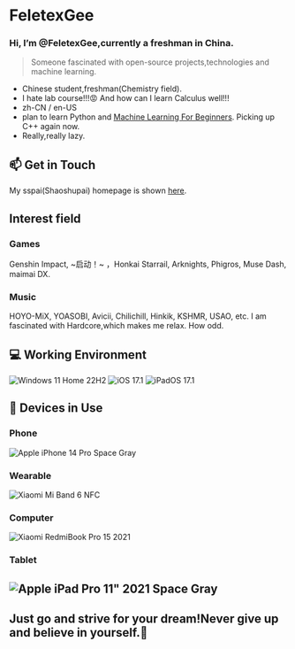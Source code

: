 # FeletexGee
### Hi, I’m @FeletexGee,currently a freshman in China.

> Someone fascinated with open-source projects,technologies and machine learning.

- Chinese student,freshman(Chemistry field).
- I hate lab course!!!😡 And how can I learn Calculus well!!!
- zh-CN / en-US
- plan to learn Python and [Machine Learning For Beginners](https://github.com/microsoft/ML-For-Beginners). Picking up C++ again now.
- Really,really lazy. 


## 📫 Get in Touch
My sspai(Shaoshupai) homepage is shown [here](https://sspai.com/u/FeletexGee).

## Interest field

### Games
Genshin Impact, ~启动！~ ，Honkai Starrail, Arknights, Phigros, Muse Dash, maimai DX.

### Music
HOYO-MiX, YOASOBI, Avicii, Chilichill, Hinkik, KSHMR, USAO, etc.
I am fascinated with Hardcore,which makes me relax. How odd.

## 💻 Working Environment
![Windows 11 Home 22H2](https://img.shields.io/badge/Windows%2011%20Home%2022H2-00adef?style=flat-square&logo=windows&logoColor=ffffff)
![iOS 17.1](https://img.shields.io/badge/--gray?logo=iOS&label=iOS%2017.1)
![iPadOS 17.1](https://img.shields.io/badge/--gray?logo=iOS&label=iPadOS%2017.1)
## 📱 Devices in Use

### Phone

![Apple iPhone 14 Pro Space Gray](https://img.shields.io/badge/--gray?logo=apple&label=Apple%20iPhone%2014%20Pro%20Space%20Gray)

### Wearable

![Xiaomi Mi Band 6 NFC](https://img.shields.io/badge/Xiaomi%20Mi%20Band%206%20NFC-fd4900?style=flat-square&logo=xiaomi&logoColor=ffffff)

### Computer

![Xiaomi RedmiBook Pro 15 2021](https://img.shields.io/badge/Xiaomi%20RedmiBook%20Pro%2015%202021-fd4900?style=flat-square&logo=xiaomi&logoColor=ffffff)

### Tablet

![Apple iPad Pro 11" 2021 Space Gray](https://img.shields.io/badge/--gray?logo=apple&label=Apple%20iPad%20Pro%2011"%202021%20Space%20Gray)
---
## Just go and strive for your dream!Never give up and believe in yourself.🤗
